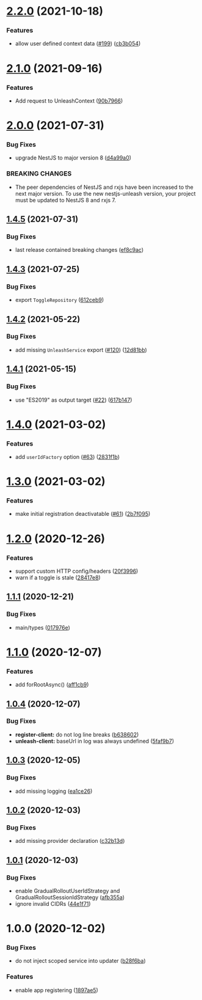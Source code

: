 # [2.2.0](https://github.com/pmb0/nestjs-unleash/compare/v2.1.0...v2.2.0) (2021-10-18)

### Features

- allow user defined context data ([#199](https://github.com/pmb0/nestjs-unleash/issues/199)) ([cb3b054](https://github.com/pmb0/nestjs-unleash/commit/cb3b0545ecaa441d403bcb394470e54ff499aaba))

# [2.1.0](https://github.com/pmb0/nestjs-unleash/compare/v2.0.0...v2.1.0) (2021-09-16)

### Features

- Add request to UnleashContext ([90b7966](https://github.com/pmb0/nestjs-unleash/commit/90b79664e18cbd10954ea4b3540ba0dbe45313fb))

# [2.0.0](https://github.com/pmb0/nestjs-unleash/compare/v1.4.5...v2.0.0) (2021-07-31)

### Bug Fixes

- upgrade NestJS to major version 8 ([d4a99a0](https://github.com/pmb0/nestjs-unleash/commit/d4a99a00f1cca855e0719e7a3df88585ab541ef2))

### BREAKING CHANGES

- The peer dependencies of NestJS and rxjs have been increased
  to the next major version. To use the new nestjs-unleash version, your project
  must be updated to NestJS 8 and rxjs 7.

## [1.4.5](https://github.com/pmb0/nestjs-unleash/compare/v1.4.4...v1.4.5) (2021-07-31)

### Bug Fixes

- last release contained breaking changes ([ef8c9ac](https://github.com/pmb0/nestjs-unleash/commit/ef8c9ac8c1293c9f164e8c9dff69aace6a741c85))

## [1.4.3](https://github.com/pmb0/nestjs-unleash/compare/v1.4.2...v1.4.3) (2021-07-25)

### Bug Fixes

- export `ToggleRepository` ([612ceb9](https://github.com/pmb0/nestjs-unleash/commit/612ceb943e0180ea16f3b2b16f1f020b32b37961))

## [1.4.2](https://github.com/pmb0/nestjs-unleash/compare/v1.4.1...v1.4.2) (2021-05-22)

### Bug Fixes

- add missing `UnleashService` export ([#120](https://github.com/pmb0/nestjs-unleash/pull/120)) ([12d81bb](https://github.com/pmb0/nestjs-unleash/commit/12d81bb52fb02867962e4242164c9e0ae2fec337))

## [1.4.1](https://github.com/pmb0/nestjs-unleash/compare/v1.4.0...v1.4.1) (2021-05-15)

### Bug Fixes

- use "ES2019" as output target ([#22](https://github.com/pmb0/nestjs-unleash/issues/22)) ([617b147](https://github.com/pmb0/nestjs-unleash/commit/617b1474204ea1b70db0ca272e92a7bf58bb36d9))

# [1.4.0](https://github.com/pmb0/nestjs-unleash/compare/v1.3.0...v1.4.0) (2021-03-02)

### Features

- add `userIdFactory` option ([#63](https://github.com/pmb0/nestjs-unleash/issues/63)) ([2831f1b](https://github.com/pmb0/nestjs-unleash/commit/2831f1ba7524ae67df2b838143216c68463c5865))

# [1.3.0](https://github.com/pmb0/nestjs-unleash/compare/v1.2.0...v1.3.0) (2021-03-02)

### Features

- make initial registration deactivatable ([#61](https://github.com/pmb0/nestjs-unleash/issues/61)) ([2b7f095](https://github.com/pmb0/nestjs-unleash/commit/2b7f095cb1c81b2234c01779ebd983c8d2f8a2ad))

# [1.2.0](https://github.com/pmb0/nestjs-unleash/compare/v1.1.1...v1.2.0) (2020-12-26)

### Features

- support custom HTTP config/headers ([20f3996](https://github.com/pmb0/nestjs-unleash/commit/20f3996ef942289855c9997103b87475fae887b1))
- warn if a toggle is stale ([28417e8](https://github.com/pmb0/nestjs-unleash/commit/28417e8c2c377f40b661c9a52e10f2b753b2a999))

## [1.1.1](https://github.com/pmb0/nestjs-unleash/compare/v1.1.0...v1.1.1) (2020-12-21)

### Bug Fixes

- main/types ([017976e](https://github.com/pmb0/nestjs-unleash/commit/017976edd415e434ece5edbbce780c48bb618389))

# [1.1.0](https://github.com/pmb0/nestjs-unleash/compare/v1.0.4...v1.1.0) (2020-12-07)

### Features

- add forRootAsync() ([aff1cb9](https://github.com/pmb0/nestjs-unleash/commit/aff1cb97bc5d268ac1f161583ec08e5923f576bf))

## [1.0.4](https://github.com/pmb0/nestjs-unleash/compare/v1.0.3...v1.0.4) (2020-12-07)

### Bug Fixes

- **register-client:** do not log line breaks ([b638602](https://github.com/pmb0/nestjs-unleash/commit/b63860209c7032999bf2e1465f70efe255ce0a5d))
- **unleash-client:** baseUrl in log was always undefined ([5faf9b7](https://github.com/pmb0/nestjs-unleash/commit/5faf9b77c2887647cba6e30957a4eaa5ce15b64a))

## [1.0.3](https://github.com/pmb0/nestjs-unleash/compare/v1.0.2...v1.0.3) (2020-12-05)

### Bug Fixes

- add missing logging ([ea1ce26](https://github.com/pmb0/nestjs-unleash/commit/ea1ce265d83e2171abfb4e3a1e5f5e556406358a))

## [1.0.2](https://github.com/pmb0/nestjs-unleash/compare/v1.0.1...v1.0.2) (2020-12-03)

### Bug Fixes

- add missing provider declaration ([c32b13d](https://github.com/pmb0/nestjs-unleash/commit/c32b13d6b607424820e56049a2f97dc12d5b299c))

## [1.0.1](https://github.com/pmb0/nestjs-unleash/compare/v1.0.0...v1.0.1) (2020-12-03)

### Bug Fixes

- enable GradualRolloutUserIdStrategy and GradualRolloutSessionIdStrategy ([afb355a](https://github.com/pmb0/nestjs-unleash/commit/afb355adf0c8626b81dae77514bf78fd41a991d9))
- ignore invalid CIDRs ([44e1f71](https://github.com/pmb0/nestjs-unleash/commit/44e1f7115d35ebaab5a46a1e0728abc9b5e311dd))

# 1.0.0 (2020-12-02)

### Bug Fixes

- do not inject scoped service into updater ([b28f6ba](https://github.com/pmb0/nestjs-unleash/commit/b28f6bac9a0bc72021f41856ef8108b38d497712))

### Features

- enable app registering ([1897ae5](https://github.com/pmb0/nestjs-unleash/commit/1897ae56c6afc1c3f99065a9d426996b3e8f2276))
